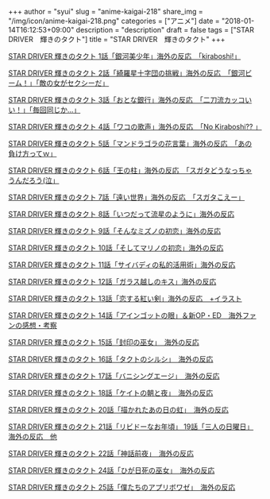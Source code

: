 +++
author = "syui"
slug = "anime-kaigai-218"
share_img = "/img/icon/anime-kaigai-218.png"
categories = ["アニメ"]
date = "2018-01-14T16:12:53+09:00"
description = "description"
draft = false
tags = ["STAR DRIVER　輝きのタクト"]
title = "STAR DRIVER　輝きのタクト"
+++


<a href="http://anitra8.ldblog.jp/archives/682823.html" rel="nofollow" target="_blank" title="STAR DRIVER 輝きのタクト 1話「銀河美少年」海外の反応　「kiraboshi!」">STAR DRIVER 輝きのタクト 1話「銀河美少年」海外の反応　「kiraboshi!」</a>


<a href="http://anitra8.ldblog.jp/archives/682802.html" rel="nofollow" target="_blank" title="STAR DRIVER 輝きのタクト 2話「綺羅星十字団の挑戦」海外の反応　「銀河ビーム！」「敵の女がセクシーだ」">STAR DRIVER 輝きのタクト 2話「綺羅星十字団の挑戦」海外の反応　「銀河ビーム！」「敵の女がセクシーだ」</a>


<a href="http://anitra8.ldblog.jp/archives/682850.html" rel="nofollow" target="_blank" title="STAR DRIVER 輝きのタクト 3話「おとな銀行」海外の反応　「二刀流カッコいい！」「毎回同じか…」">STAR DRIVER 輝きのタクト 3話「おとな銀行」海外の反応　「二刀流カッコいい！」「毎回同じか…」</a>


<a href="http://anitra8.ldblog.jp/archives/682840.html" rel="nofollow" target="_blank" title="STAR DRIVER 輝きのタクト 4話「ワコの歌声」海外の反応　「No Kiraboshi?? 」">STAR DRIVER 輝きのタクト 4話「ワコの歌声」海外の反応　「No Kiraboshi?? 」</a>


<a href="http://anitra8.ldblog.jp/archives/682853.html" rel="nofollow" target="_blank" title="STAR DRIVER 輝きのタクト 5話「マンドラゴラの花言葉」海外の反応　「あの負け方ってｗ」">STAR DRIVER 輝きのタクト 5話「マンドラゴラの花言葉」海外の反応　「あの負け方ってｗ」</a>


<a href="http://anitra8.ldblog.jp/archives/682839.html" rel="nofollow" target="_blank" title="STAR DRIVER 輝きのタクト 6話「王の柱」海外の反応　「スガタどうなっちゃうんだろう(泣」">STAR DRIVER 輝きのタクト 6話「王の柱」海外の反応　「スガタどうなっちゃうんだろう(泣」</a>


<a href="http://anitra8.ldblog.jp/archives/682861.html" rel="nofollow" target="_blank" title="STAR DRIVER 輝きのタクト 7話「遠い世界」海外の反応　「スガタこえー」">STAR DRIVER 輝きのタクト 7話「遠い世界」海外の反応　「スガタこえー」</a>


<a href="http://anitra8.ldblog.jp/archives/682866.html" rel="nofollow" target="_blank" title="STAR DRIVER 輝きのタクト 8話「いつだって流星のように」海外の反応">STAR DRIVER 輝きのタクト 8話「いつだって流星のように」海外の反応</a>


<a href="http://anitra8.ldblog.jp/archives/682871.html" rel="nofollow" target="_blank" title="STAR DRIVER 輝きのタクト 9話「そんなミズノの初恋」海外の反応">STAR DRIVER 輝きのタクト 9話「そんなミズノの初恋」海外の反応</a>


<a href="http://anitra8.ldblog.jp/archives/682876.html" rel="nofollow" target="_blank" title="STAR DRIVER 輝きのタクト 10話「そしてマリノの初恋」海外の反応">STAR DRIVER 輝きのタクト 10話「そしてマリノの初恋」海外の反応</a>


<a href="http://anitra8.ldblog.jp/archives/682887.html" rel="nofollow" target="_blank" title="STAR DRIVER 輝きのタクト 11話「サイバディの私的活用術」海外の反応">STAR DRIVER 輝きのタクト 11話「サイバディの私的活用術」海外の反応</a>


<a href="http://anitra8.ldblog.jp/archives/682896.html" rel="nofollow" target="_blank" title="STAR DRIVER 輝きのタクト 12話「ガラス越しのキス」海外の反応">STAR DRIVER 輝きのタクト 12話「ガラス越しのキス」海外の反応</a>


<a href="http://anitra8.ldblog.jp/archives/682907.html" rel="nofollow" target="_blank" title="STAR DRIVER 輝きのタクト 13話「恋する紅い剣」海外の反応　+イラスト">STAR DRIVER 輝きのタクト 13話「恋する紅い剣」海外の反応　+イラスト</a>


<a href="http://anitra8.ldblog.jp/archives/682911.html" rel="nofollow" target="_blank" title="STAR DRIVER 輝きのタクト 14話「アインゴットの眼」＆新OP・ED　海外ファンの感想・考察">STAR DRIVER 輝きのタクト 14話「アインゴットの眼」＆新OP・ED　海外ファンの感想・考察</a>


<a href="http://anitra8.ldblog.jp/archives/682913.html" rel="nofollow" target="_blank" title="STAR DRIVER 輝きのタクト 15話「封印の巫女」　海外の反応">STAR DRIVER 輝きのタクト 15話「封印の巫女」　海外の反応</a>


<a href="http://anitra8.ldblog.jp/archives/682925.html" rel="nofollow" target="_blank" title="STAR DRIVER 輝きのタクト 16話「タクトのシルシ」　海外の反応">STAR DRIVER 輝きのタクト 16話「タクトのシルシ」　海外の反応</a>


<a href="http://anitra8.ldblog.jp/archives/682927.html" rel="nofollow" target="_blank" title="STAR DRIVER 輝きのタクト 17話「バニシングエージ」　海外の反応">STAR DRIVER 輝きのタクト 17話「バニシングエージ」　海外の反応</a>


<a href="http://anitra8.ldblog.jp/archives/682933.html" rel="nofollow" target="_blank" title="STAR DRIVER 輝きのタクト 18話「ケイトの朝と夜」　海外の反応">STAR DRIVER 輝きのタクト 18話「ケイトの朝と夜」　海外の反応</a>


<a href="http://anitra8.ldblog.jp/archives/682943.html" rel="nofollow" target="_blank" title="STAR DRIVER 輝きのタクト 20話「描かれたあの日の虹」　海外の反応">STAR DRIVER 輝きのタクト 20話「描かれたあの日の虹」　海外の反応</a>


<a href="http://anitra8.ldblog.jp/archives/682949.html" rel="nofollow" target="_blank" title="STAR DRIVER 輝きのタクト 21話「リビドーなお年頃」 19話「三人の日曜日」海外の反応　他">STAR DRIVER 輝きのタクト 21話「リビドーなお年頃」 19話「三人の日曜日」海外の反応　他</a>


<a href="http://anitra8.ldblog.jp/archives/682955.html" rel="nofollow" target="_blank" title="STAR DRIVER 輝きのタクト 22話「神話前夜」　海外の反応">STAR DRIVER 輝きのタクト 22話「神話前夜」　海外の反応</a>


<a href="http://anitra8.ldblog.jp/archives/682961.html" rel="nofollow" target="_blank" title="STAR DRIVER 輝きのタクト 24話「ひが日死の巫女」　海外の反応">STAR DRIVER 輝きのタクト 24話「ひが日死の巫女」　海外の反応</a>


<a href="http://anitra8.ldblog.jp/archives/682971.html" rel="nofollow" target="_blank" title="STAR DRIVER 輝きのタクト 25話「僕たちのアプリボワゼ」　海外の反応">STAR DRIVER 輝きのタクト 25話「僕たちのアプリボワゼ」　海外の反応</a>

